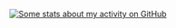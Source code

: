 
[![Some stats about my activity on GitHub](https://github-readme-stats.vercel.app/api?username=gnuton&show_icons=true&include_all_commits=true&theme=dark)](https://gnuton.github.com)
<!--
**gnuton/gnuton** is a ✨ _special_ ✨ repository because its `README.md` (this file) appears on your GitHub profile.

Here are some ideas to get you started:

- 🔭 I’m currently working on ...
- 🌱 I’m currently learning ...
- 👯 I’m looking to collaborate on ...
- 🤔 I’m looking for help with ...
- 💬 Ask me about ...
- 📫 How to reach me: ...
- 😄 Pronouns: ...
- ⚡ Fun fact: ...
-->
